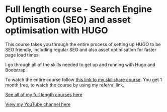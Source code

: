 # Full length course - Search Engine Optimisation (SEO) and asset optimisation with HUGO

This course takes you through the entire process of setting up HUGO to be SEO friendly, including regular SEO and also asset optimisation for faster page load times. 

I go through all of the skills needed to get up and running with Hugo and Bootstrap.

To watch the entire course follow [this link to my skillshare course](https://skl.sh/3rthbOo). You get 1 month free, to watch the course by using my referral link.

[See all of my full length courses here](https://www.skillshare.com/user/sean_emerson?teacherRef=684621925&via=teacher-referral-channel&gr_tch_ref=on&utm_campaign=teacher-referral-channel&utm_source=ShortUrl&utm_medium=teacher-referral-channel)


[View my YouTube channel here](https://www.youtube.com/channel/UCtlnMUJr68ytsr11_dv_elg)
